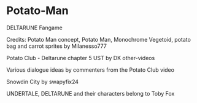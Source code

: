 # Potato-Man
DELTARUNE Fangame

Credits: 
Potato Man concept, Potato Man, Monochrome Vegetoid, potato bag and carrot sprites by Milanesso777

Potato Club - Deltarune chapter 5 UST by DK other-videos

Various dialogue ideas by commenters from the Potato Club video

Snowdin City by swapyfix24

UNDERTALE, DELTARUNE and their characters belong to Toby Fox
